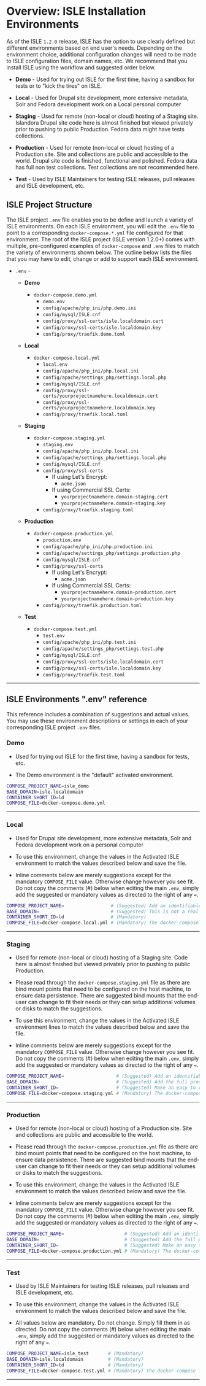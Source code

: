 # Overview: ISLE Installation Environments

As of the ISLE `1.2.0` release, ISLE has the option to use clearly defined but different environments based on end user's needs. Depending on the environment choice, additional configuration changes will need to be made to ISLE configuration files, domain names, etc. We recommend that you install ISLE using the workflow and suggested order below.

* **Demo** - Used for trying out ISLE for the first time, having a sandbox for tests or to "kick the tires" on ISLE.

* **Local** - Used for Drupal site development, more extensive metadata, Solr and Fedora development work on a Local personal computer

* **Staging** - Used for remote (non-local or cloud) hosting of a Staging site. Islandora Drupal site code here is almost finished but viewed privately prior to pushing to public Production. Fedora data might have tests collections.

* **Production** - Used for remote (non-local or cloud) hosting of a Production site. Site and collections are public and accessible to the world. Drupal site code is finished, functional and polished. Fedora data has full non test collections. Test collections are not recommended here.

* **Test** - Used by ISLE Maintainers for testing ISLE releases, pull releases and ISLE development, etc.

## ISLE Project Structure

The ISLE project `.env` file enables you to be define and launch a variety of ISLE environments. On each ISLE environment, you will edit the `.env` file to point to a corresponding `docker-compose.*.yml` file configured for that environment. The root of the ISLE project (ISLE version 1.2.0+) comes with multiple, pre-configured examples of `docker-compose` and `.env` files to match the variety of environments shown below. The outline below lists the files that you may have to edit, change or add to support each ISLE environment. 

* `.env` - 
  
    * **Demo**
        * `docker-compose.demo.yml`
            * `demo.env`
            * `config/apache/php_ini/php.demo.ini`
            * `config/mysql/ISLE.cnf`
            * `config/proxy/ssl-certs/isle.localdomain.cert`
            * `config/proxy/ssl-certs/isle.localdomain.key`
            * `config/proxy/traefik.demo.toml`
    
    * **Local** 
        * `docker-compose.local.yml`
            * `local.env`
            * `config/apache/php_ini/php.local.ini`
            * `config/apache/settings_php/settings.local.php`
            * `config/mysql/ISLE.cnf`
            * `config/proxy/ssl-certs/yourprojectnamehere.localdomain.cert`
            * `config/proxy/ssl-certs/yourprojectnamehere.localdomain.key`
            * `config/proxy/traefik.local.toml`
    
    * **Staging**
        * `docker-compose.staging.yml`
            * `staging.env`
            * `config/apache/php_ini/php.local.ini`
            * `config/apache/settings_php/settings.local.php`
            * `config/mysql/ISLE.cnf`
            * `config/proxy/ssl-certs`
                * If using Let's Encrypt:
                    * `acme.json`
                * If using Commercial SSL Certs:
                    * `yourprojectnamehere.domain-staging.cert`
                    * `yourprojectnamehere.domain-staging.key`
            * `config/proxy/traefik.staging.toml`

    * **Production**
        * `docker-compose.production.yml`
            * `production.env`
            * `config/apache/php_ini/php.production.ini`
            * `config/apache/settings_php/settings.production.php`
            * `config/mysql/ISLE.cnf`
            * `config/proxy/ssl-certs`
                * If using Let's Encrypt:
                     * `acme.json`
                * If using Commercial SSL Certs:
                     * `yourprojectnamehere.domain-production.cert`
                     * `yourprojectnamehere.domain-production.key`
            * `config/proxy/traefik.production.toml`

    * **Test**
        * `docker-compose.test.yml`
            * `test.env`
            * `config/apache/php_ini/php.test.ini`
            * `config/apache/settings_php/settings.test.php`
            * `config/mysql/ISLE.cnf`
            * `config/proxy/ssl-certs/isle.localdomain.cert`
            * `config/proxy/ssl-certs/isle.localdomain.key`
            * `config/proxy/traefik.test.toml`

---

## ISLE Environments ".env" reference

This reference includes a combination of suggestions and actual values. You may use these environment descriptions or settings in each of your corresponding ISLE project `.env` files.

### Demo

* Used for trying out ISLE for the first time, having a sandbox for tests, etc.

* The Demo environment is the "default" activated environment.

```bash
COMPOSE_PROJECT_NAME=isle_demo
BASE_DOMAIN=isle.localdomain
CONTAINER_SHORT_ID=ld
COMPOSE_FILE=docker-compose.demo.yml
```

---

### Local

* Used for Drupal site development, more extensive metadata, Solr and Fedora development work on a personal computer

* To use this environment, change the values in the Activated ISLE environment to match the values described below and save the file.

* Inline comments below are merely suggestions except for the mandatory `COMPOSE_FILE` value. Otherwise change however you see fit. Do not copy the comments (#) below when editing the main `.env`, simply add the suggested or mandatory values as directed to the right of any `=`.

```bash
COMPOSE_PROJECT_NAME=                 # (Suggested) Add an identifiable project or institutional name plus environment e.g. acme_digital_local
BASE_DOMAIN=                          # (Suggested) This is not a real domain and can be anything, so add your institution name only e.g. acme.localdomain
CONTAINER_SHORT_ID=ld                 # (Mandatory)
COMPOSE_FILE=docker-compose.local.yml # (Mandatory) The docker-compose file used for configuring and launching the Local environment.
```

---

### Staging

* Used for remote (non-local or cloud) hosting of a Staging site. Code here is almost finished but viewed privately prior to pushing to public Production.

* Please read through the `docker-compose.staging.yml` file as there are bind mount points that need to be configured on the host machine, to ensure data persistence. There are suggested bind mounts that the end-user can change to fit their needs or they can setup additional volumes or disks to match the suggestions.

* To use this environment, change the values in the Activated ISLE environment lines to match the values described below and save the file.

* Inline comments below are merely suggestions except for the mandatory `COMPOSE_FILE` value. Otherwise change however you see fit. Do not copy the comments (#) below when editing the main `.env`, simply add the suggested or mandatory values as directed to the right of any `=`.

```bash
COMPOSE_PROJECT_NAME=                   # (Suggested) Add an identifiable project or institutional name plus environment e.g. acme_digital_stage
BASE_DOMAIN=                            # (Suggested) Add the full production domain here e.g. digital-staging.institution.edu
CONTAINER_SHORT_ID=                     # (Suggested) Make an easy to read acronym from the letters of your institution and collection names plus environment e.g. (acme digitalcollections staging) is acdcs
COMPOSE_FILE=docker-compose.staging.yml # (Mandatory) The docker-compose file used for configuring and launching the Staging environment.
```

---

### Production

* Used for remote (non-local or cloud) hosting of a Production site. Site and collections are public and accessible to the world.

* Please read through the `docker-compose.production.yml` file as there are bind mount points that need to be configured on the host machine, to ensure data persistence. There are suggested bind mounts that the end-user can change to fit their needs or they can setup additional volumes or disks to match the suggestions.

* To use this environment, change the values in the Activated ISLE environment to match the values described below and save the file.

* Inline comments below are merely suggestions except for the mandatory `COMPOSE_FILE` value. Otherwise change however you see fit. Do not copy the comments (#) below when editing the main `.env`, simply add the suggested or mandatory values as directed to the right of any `=`.

```bash
COMPOSE_PROJECT_NAME=                      # (Suggested) Add an identifiable project or institutional name plus environment e.g. acme_digital_prod
BASE_DOMAIN=                               # (Suggested) Add the full production domain here e.g. digital.institution.edu
CONTAINER_SHORT_ID=                        # (Suggested) Make an easy to read acronym from the letters of your institution and collection names plus environment e.g. (acme digitalcollections prod) is acdcp
COMPOSE_FILE=docker-compose.production.yml # (Mandatory) The docker-compose file used for configuring and launching the Production environment.
```

---

### Test

* Used by ISLE Maintainers for testing ISLE releases, pull releases and ISLE development, etc.

* To use this environment, change the values in the Activated ISLE environment to match the values described below and save the file.

* All values below are mandatory. Do not change. Simply fill them in as directed. Do not copy the comments (#) below when editing the main `.env`, simply add the suggested or mandatory values as directed to the right of any `=`.

```bash
COMPOSE_PROJECT_NAME=isle_test       # (Mandatory)
BASE_DOMAIN=isle.localdomain         # (Mandatory)
CONTAINER_SHORT_ID=td                # (Mandatory)
COMPOSE_FILE=docker-compose.test.yml # (Mandatory) The docker-compose file used for configuring and launching the Test environment.
```

---
